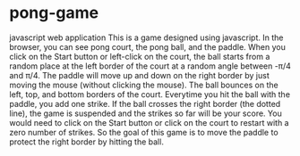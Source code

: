 # pong-game
javascript web application
This is a game designed using javascript. In the browser, you can see pong court, the pong ball, and the paddle. When you click on the Start button or left-click on the court, the ball starts from a random place at the left border of the court at a random angle between -π/4 and π/4. The paddle will move up and down on the right border by just moving the mouse (without clicking the mouse). The ball bounces on the left, top, and bottom borders of the court. Everytime you hit the ball with the paddle, you add one strike. If the ball crosses the right border (the dotted line), the game is suspended and the strikes so far will be your score. You would need to click on the Start button or click on the court to restart with a zero number of strikes. So the goal of this game is to move the paddle to protect the right border by hitting the ball.
